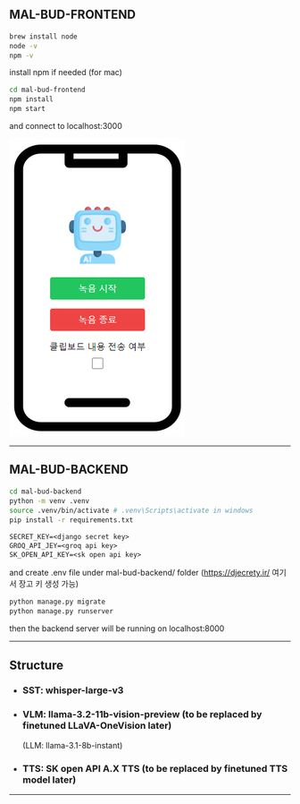 ## MAL-BUD-FRONTEND

```bash
brew install node
node -v
npm -v
```

install npm if needed (for mac)

```bash
cd mal-bud-frontend
npm install
npm start
```

and connect to localhost:3000

![image](./demo.png)

---
## MAL-BUD-BACKEND

```bash
cd mal-bud-backend
python -m venv .venv
source .venv/bin/activate # .venv\Scripts\activate in windows
pip install -r requirements.txt
```

```
SECRET_KEY=<django secret key>
GROQ_API_JEY=<groq api key>
SK_OPEN_API_KEY=<sk open api key>
```
and create .env file under mal-bud-backend/ folder
(https://djecrety.ir/ 여기서 장고 키 생성 가능)

```bash
python manage.py migrate
python manage.py runserver
```

then the backend server will be running on localhost:8000

---
## Structure

* ### SST: whisper-large-v3
* ### VLM: llama-3.2-11b-vision-preview (to be replaced by finetuned LLaVA-OneVision later)
  (LLM: llama-3.1-8b-instant)
* ### TTS: SK open API A.X TTS (to be replaced by finetuned TTS model later)

---